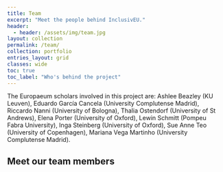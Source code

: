 ```yaml
---
title: Team
excerpt: "Meet the people behind InclusivEU."
header:
  - header: /assets/img/team.jpg
layout: collection
permalink: /team/
collection: portfolio
entries_layout: grid
classes: wide
toc: true
toc_label: "Who's behind the project"
---
```


The Europaeum scholars involved in this project are: Ashlee Beazley (KU Leuven), Eduardo García Cancela (University Complutense Madrid), Riccardo Nanni (University of Bologna), Thalia Ostendorf (University of St Andrews), Elena Porter (University of Oxford), Lewin Schmitt (Pompeu Fabra University), Inga Steinberg (University of Oxford), Sue Anne Teo (University of Copenhagen), Mariana Vega Martinho (University Complutense Madrid).

## Meet our team members
